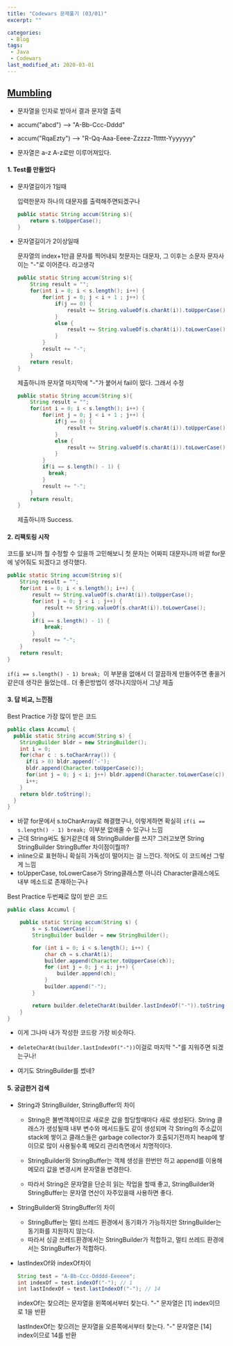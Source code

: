```yaml
---
title: "Codewars 문제풀기 (03/01)"
excerpt: ""

categories:
 - Blog
tags:
 - Java
 - Codewars
last_modified_at: 2020-03-01
---
```




## [Mumbling](https://www.codewars.com/kata/5667e8f4e3f572a8f2000039/train/java)

* 문자열을 인자로 받아서 결과 문자열 출력
* accum("abcd") --> "A-Bb-Ccc-Dddd"
* accum("RqaEzty") --> "R-Qq-Aaa-Eeee-Zzzzz-Tttttt-Yyyyyyy"

* 문자열은 a-z A-z로만 이루어져있다.

  

#### 1. Test를 만들었다

* 문자열길이가 1일때

  입력한문자 하나의 대문자를 출력해주면되겠구나

  ```java
  public static String accum(String s){
      return s.toUpperCase();
  }
  ```

* 문자열길이가 2이상일때

  문자열의 index+1만큼 문자를 찍어내되 첫문자는 대문자, 그 이후는 소문자 문자사이는 "-"로 이어준다. 라고생각

  ```java
  public static String accum(String s){
      String result = "";
      for(int i = 0; i < s.length(); i++) {
          for(int j = 0; j < i + 1 ; j++) {
              if(j == 0) {
                  result += String.valueOf(s.charAt(i)).toUpperCase();
              }
              else {
                  result += String.valueOf(s.charAt(i)).toLowerCase();
              }
          }
          result += "-";
      }
      return result;
  }
  ```

  제출하니까 문자열 마지막에 "-"가 붙어서 fail이 떴다. 그래서 수정

  ```java
  public static String accum(String s){
      String result = "";
      for(int i = 0; i < s.length(); i++) {
          for(int j = 0; j < i + 1 ; j++) {
              if(j == 0) {
                  result += String.valueOf(s.charAt(i)).toUpperCase();
              }
              else {
                  result += String.valueOf(s.charAt(i)).toLowerCase();
              }
          }
          if(i == s.length() - 1) {
          	break;
          }
          result += "-";
      }
      return result;
  }
  ```

  제출하니까 Success.



#### 2. 리팩토링 시작

코드를 보니까 뭘 수정할 수 있을까 고민해보니 첫 문자는 어짜피 대문자니까 바깥 for문에 넣어줘도 되겠다고 생각했다.

```java
public static String accum(String s){
    String result = "";
    for(int i = 0; i < s.length(); i++) {
        result += String.valueOf(s.charAt(i)).toUpperCase();
        for(int j = 0; j < i ; j++) {
            result += String.valueOf(s.charAt(i)).toLowerCase(); 
        }
        if(i == s.length() - 1) {
        	break;
        }
        result += "-";
    }
    return result;
}
```

`if(i == s.length() - 1) break; `이 부분을  없애서 더 깔끔하게 만들어주면 좋을거같은데 생각은 들었는데.. 더 좋은방법이 생각나지않아서 그냥 제출



#### 3. 답 비교, 느낀점

Best Practice 가장 많이 받은 코드

```java
public class Accumul {
  public static String accum(String s) {
    StringBuilder bldr = new StringBuilder();
    int i = 0;
    for(char c : s.toCharArray()) {
      if(i > 0) bldr.append('-');
      bldr.append(Character.toUpperCase(c));
      for(int j = 0; j < i; j++) bldr.append(Character.toLowerCase(c));
      i++;
    }
    return bldr.toString();
  }
}
```

* 바깥 for문에서 s.toCharArray로 해결했구나, 이렇게하면 확실히 `if(i == s.length() - 1) break; `이부분 없애줄 수 있구나 느낌
* 근데 String써도 될거같은데 왜 StringBuilder를 쓰지? 그러고보면 String StringBuilder StringBuffer 차이점이뭘까?
* inline으로 표현하니 확실히 가독성이 떨어지는 걸 느낀다. 적어도 이 코드에선 그렇게 느낌
* toUpperCase, toLowerCase가 String클래스뿐 아니라 Character클래스에도 내부 메소드로 존재하는구나



Best Practice 두번째로 많이 받은 코드

```java
public class Accumul {

    public static String accum(String s) {
        s = s.toLowerCase();
        StringBuilder builder = new StringBuilder();

        for (int i = 0; i < s.length(); i++) {
            char ch = s.charAt(i);
            builder.append(Character.toUpperCase(ch));
            for (int j = 0; j < i; j++) {
                builder.append(ch);
            }
            builder.append("-");
        }

        return builder.deleteCharAt(builder.lastIndexOf("-")).toString();
    }
}
```

* 이게 그나마 내가 작성한 코드랑 가장 비슷하다.

* `deleteCharAt(builder.lastIndexOf("-"))`이걸로 마지막 "-"를 지워주면 되겠는구나!

* 여기도 StringBuilder를 썼네?

  

#### 5. 궁금한거 검색

* String과 StringBuilder, StringBuffer의 차이

  * String은 불변객체이므로 새로운 값을 할당할때마다 새로 생성된다. String 클래스가 생성될때 내부 변수와 메서드들도 같이 생성되며 각 String의 주소값이 stack에 쌓이고 클래스들은 garbage collector가 호출되기전까지 heap에 쌓이므로 많이 사용될수록 메모리 관리측면에서 치명적이다.

  * StringBuilder와 StringBuffer는 객체 생성을 한번만 하고 append를 이용해 메모리 값을 변경시켜 문자열을 변경한다. 

  * 따라서 String은 문자열을 단순히 읽는 작업을 할때 좋고, StringBuilder와 StringBuffer는 문자열 연산이 자주있을때 사용하면 좋다.

* StringBuilder와 StringBuffer의 차이 

  * StringBuffer는 멀티 쓰레드 환경에서 동기화가 가능하지만 StringBuilder는 동기화를 지원하지 않는다.
  * 따라서 싱글 쓰레드환경에서는 StringBuilder가 적합하고, 멀티 쓰레드 환경에서는 StringBuffer가 적합하다.

* lastIndexOf와 indexOf차이

  ```java
  String test = "A-Bb-Ccc-Ddddd-Eeeeee";
  int indexOf = test.indexOf("-"); // 1
  int lastIndexOf = test.lastIndexOf("-"); // 14
  ```

  indexOf는 찾으려는 문자열을 왼쪽에서부터 찾는다. "-" 문자열은 [1] index이므로 1을 반환

  lastIndexOf는 찾으려는 문자열을 오른쪽에서부터 찾는다. "-" 문자열은 [14] index이므로 14를 반환